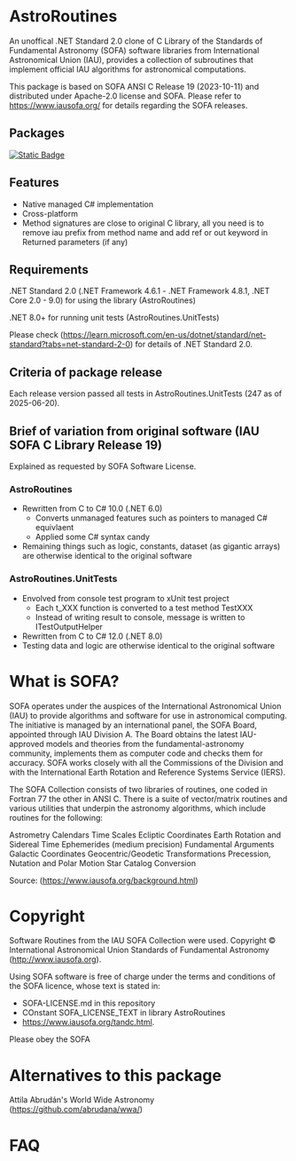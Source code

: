# AstroRoutines
An unoffical .NET Standard 2.0 clone of C Library of the Standards of Fundamental Astronomy (SOFA) software libraries from International Astronomical Union (IAU), provides a collection of subroutines that implement official IAU algorithms for astronomical computations.

This package is based on SOFA ANSI C Release 19 (2023-10-11) and distributed under Apache-2.0 license and SOFA. 
Please refer to https://www.iausofa.org/ for details regarding the SOFA releases.

## Packages
[![Static Badge](https://img.shields.io/nuget/v/AstroRoutines.svg)](https://www.nuget.org/packages/AstroRoutines/)


## Features
- Native managed C# implementation
- Cross-platform
- Method signatures are close to original C library, all you need is to remove iau prefix from method name and add ref or out keyword in Returned parameters (if any)

## Requirements
.NET Standard 2.0 (.NET Framework 4.6.1 - .NET Framework 4.8.1, .NET Core 2.0 - 9.0) for using the library (AstroRoutines)

.NET 8.0+ for running unit tests (AstroRoutines.UnitTests)

Please check (https://learn.microsoft.com/en-us/dotnet/standard/net-standard?tabs=net-standard-2-0) for details of .NET Standard 2.0.

## Criteria of package release
Each release version passed all tests in AstroRoutines.UnitTests (247 as of 2025-06-20).

## Brief of variation from original software (IAU SOFA C Library Release 19)
Explained as requested by SOFA Software License.

### AstroRoutines
- Rewritten from C to C# 10.0 (.NET 6.0)
    - Converts unmanaged features such as pointers to managed C# equivlaent
    - Applied some C# syntax candy
- Remaining things such as logic, constants, dataset (as gigantic arrays) are otherwise identical to the original software

### AstroRoutines.UnitTests
- Envolved from console test program to xUnit test project
    - Each t_XXX function is converted to a test method TestXXX
    - Instead of writing result to console, message is written to ITestOutputHelper
- Rewritten from C to C# 12.0 (.NET 8.0)
- Testing data and logic are otherwise identical to the original software

# What is SOFA?
SOFA operates under the auspices of the International Astronomical Union (IAU) to provide algorithms and software for use in astronomical computing. The initiative is managed by an international panel, the SOFA Board, appointed through IAU Division A. The Board obtains the latest IAU-approved models and theories from the fundamental-astronomy community, implements them as computer code and checks them for accuracy. SOFA works closely with all the Commissions of the Division and with the International Earth Rotation and Reference Systems Service (IERS).

The SOFA Collection consists of two libraries of routines, one coded in Fortran 77 the other in ANSI C. There is a suite of vector/matrix routines and various utilities that underpin the astronomy algorithms, which include routines for the following:

Astrometry
Calendars
Time Scales
Ecliptic Coordinates
Earth Rotation and Sidereal Time
Ephemerides (medium precision)
Fundamental Arguments
Galactic Coordinates
Geocentric/Geodetic Transformations
Precession, Nutation and Polar Motion
Star Catalog Conversion

Source: (https://www.iausofa.org/background.html)

# Copyright
Software Routines from the IAU SOFA Collection were used. Copyright © International Astronomical Union Standards of Fundamental Astronomy (http://www.iausofa.org).

Using SOFA software is free of charge under the terms and conditions of the SOFA licence, whose text is stated in:
- SOFA-LICENSE.md in this repository
- COnstant SOFA_LICENSE_TEXT in library AstroRoutines
- https://www.iausofa.org/tandc.html.

Please obey the SOFA 

# Alternatives to this package
Attila Abrudán's World Wide Astronomy (https://github.com/abrudana/wwa/)

# FAQ
